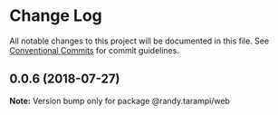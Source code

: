 # Change Log

All notable changes to this project will be documented in this file.
See [Conventional Commits](https://conventionalcommits.org) for commit guidelines.

<a name="0.0.6"></a>
## 0.0.6 (2018-07-27)

**Note:** Version bump only for package @randy.tarampi/web

